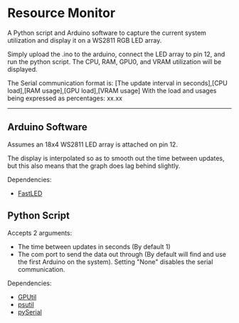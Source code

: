 # Resource Monitor
A Python script and Arduino software to capture the current system utilization and display it on a WS2811 RGB LED array.

Simply upload the .ino to the arduino, connect the LED array to pin 12, and run the python script. The CPU, RAM, GPU0, and VRAM utilization will be displayed.

The Serial communication format is:
[The update interval in seconds],[CPU load],[RAM usage],[GPU load],[VRAM usage]
With the load and usages being expressed as percentages: xx.xx
***

## Arduino Software
Assumes an 18x4 WS2811 LED array is attached on pin 12.

The display is interpolated so as to smooth out the time between updates, but this also means that the graph does lag behind slightly.

Dependencies:
  * [FastLED](https://github.com/FastLED/FastLED)

## Python Script
Accepts 2 arguments: 
* The time between updates in seconds (By default 1)
* The com port to send the data out through (By default will find and use the first Arduino on the system). Setting "None" disables the serial communication.

Dependencies:
  * [GPUtil](https://github.com/anderskm/gputil)
  * [psutil](https://pypi.org/project/psutil/)
  * [pySerial](https://pythonhosted.org/pyserial/index.html)